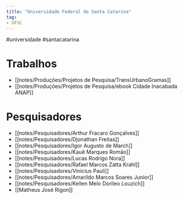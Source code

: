 ```yaml
---
title: "Universidade Federal de Santa Catarina"
tag:
- UFSC
---
```


#universidade #santacatarina 

# Trabalhos
- [[notes/Produções/Projetos de Pesquisa/TransUrbanoGramas]]
- [[notes/Produções/Projetos de Pesquisa/ebook Cidade Inacabada ANAP]]

# Pesquisadores
- [[notes/Pesquisadores/Arthur Fracaro Gonçalves]]
- [[notes/Pesquisadores/Djonathan Freitas]]
- [[notes/Pesquisadores/Igor Augusto de March]]
- [[notes/Pesquisadores/Kauê Marques Romão]]
- [[notes/Pesquisadores/Lucas Rodrigo Nora]]
- [[notes/Pesquisadores/Rafael Marcos Zatta Krahl]]
- [[notes/Pesquisadores/Vinicius Pauli]]
- [[notes/Pesquisadores/Amarildo Marcos Soares Junior]]
- [[notes/Pesquisadores/Kellen Melo Dorileo Louzich]]
- [[Matheus José Rigon]]